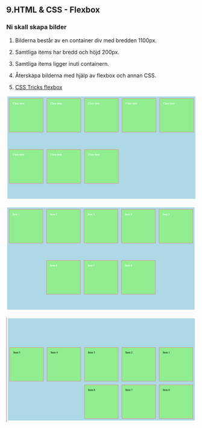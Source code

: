 ## 9.HTML & CSS - Flexbox

### Ni skall skapa bilder

1. Bilderna består av en container div med bredden 1100px.
2. Samtliga items har bredd och höjd 200px.
3. Samtliga items ligger inuti containern.
4. Återskapa bilderna med hjälp av flexbox och annan CSS.

1. [CSS Tricks flexbox](https://css-tricks.com/snippets/css/a-guide-to-flexbox/)

![Flexbox training](media/flexbox1.png "Flexbox training")

![Flexbox training](media/flexbox2.png "Flexbox training")

![Flexbox training](media/flexbox3.png "Flexbox training")






